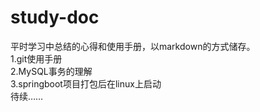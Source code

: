 # study-doc
平时学习中总结的心得和使用手册，以markdown的方式储存。<br>
1.git使用手册<br>
2.MySQL事务的理解<br>
3.springboot项目打包后在linux上启动<br>
待续……


